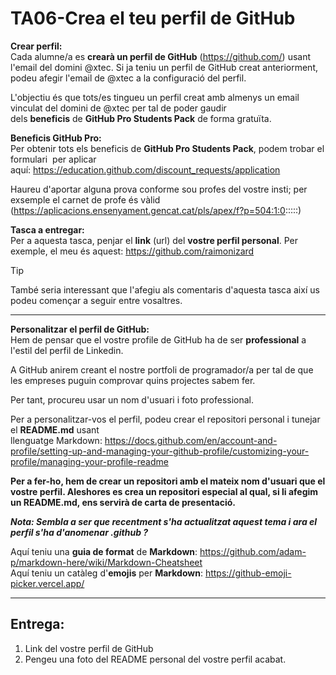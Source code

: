 # TA06-Crea el teu perfil de GitHub

**Crear perfil:**  
Cada alumne/a es **crearà un perfil de GitHub** (https://github.com/) usant l'email del domini @xtec. Si ja teniu un perfil de GitHub creat anteriorment, podeu afegir l'email de @xtec a la configuració del perfil.  
  
L'objectiu és que tots/es tingueu un perfil creat amb almenys un email vinculat del domini de @xtec per tal de poder gaudir dels **beneficis** de **GitHub Pro Students Pack** de forma gratuïta.  
  
**Beneficis GitHub Pro:**  
Per obtenir tots els beneficis de **GitHub Pro Students Pack**, podem trobar el formulari  per aplicar aquí: https://education.github.com/discount_requests/application  
  
Haureu d'aportar alguna prova conforme sou profes del vostre insti; per exsemple el carnet de profe és vàlid (https://aplicacions.ensenyament.gencat.cat/pls/apex/f?p=504:1:0:::::)  
  
**Tasca a entregar:**  
Per a aquesta tasca, penjar el **link** (url) del **vostre perfil personal**. Per exemple, el meu és aquest: https://github.com/raimonizard  
  
>[!TIP]
>També seria interessant que l'afegiu als comentaris d'aquesta tasca així us podeu començar a seguir entre vosaltres.

---

**Personalitzar el perfil de GitHub:**  
Hem de pensar que el vostre profile de GitHub ha de ser **professional** a l'estil del perfil de Linkedin.  
  
A GitHub anirem creant el nostre portfoli de programador/a per tal de que les empreses puguin comprovar quins projectes sabem fer.  
  
Per tant, procureu usar un nom d'usuari i foto professional.  
  
Per a personalitzar-vos el perfil, podeu crear el repositori personal i tunejar el **README.md** usant llenguatge Markdown: https://docs.github.com/en/account-and-profile/setting-up-and-managing-your-github-profile/customizing-your-profile/managing-your-profile-readme  
  
**Per a fer-ho, hem de crear un repositori amb el mateix nom d'usuari que el vostre perfil. Aleshores es crea un repositori especial al qual, si li afegim un README.md, ens servirà de carta de presentació.**  
  
**_**Nota: Sembla a ser que recentment s'ha actualitzat aquest tema i ara el perfil s'ha d'anomenar .github ?**_**  
  
Aquí teniu una **guia de format** de **Markdown**: https://github.com/adam-p/markdown-here/wiki/Markdown-Cheatsheet  
Aquí teniu un catàleg d'**emojis** per **Markdown**: https://github-emoji-picker.vercel.app/  

---
## Entrega:  
1. Link del vostre perfil de GitHub
2. Pengeu una foto del README personal del vostre perfil acabat.